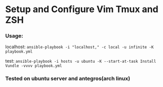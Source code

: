 # Setup and Configure Vim Tmux and ZSH 

### Usage:
localhost: `ansible-playbook -i "localhost," -c local -u infinite -K playbook.yml`

test: `ansible-playbook -i hosts -u ubuntu -K --start-at-task Install Vundle -vvvv playbook.yml`

### Tested on ubuntu server and antegros(arch linux)

